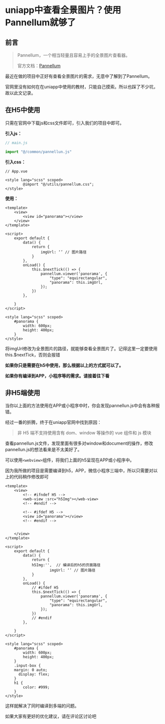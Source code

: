 # uniapp中查看全景图片？使用Pannellum就够了

## 前言

> Pannellum，一个相当轻量且容易上手的全景图片查看器。
>
> 官方文档：[Pannellum](https://pannellum.org/documentation/overview/)



最近在做的项目中正好有查看全景图片的需求，无意中了解到了Pannellum。

官网里没有如何在在uniapp中使用的教材，只能自己摸索。所以也踩了不少坑，故以此文记录。

## 在H5中使用

只需在官网中下载js和css文件即可，引入我们的项目中即可。

**引入js：**

```js
// main.js

import "@/common/pannellun.js"
```

**引入css：**

```vue
// App.vue

<style lang="scss" scoped>
		@import "@/utils/pannellum.css";
</style>
```

**使用：**

```vue
<template>
	<view>
		<view id="panorama"></view>
	</view>
</template>

<script>
	export default {
		data() {
			return {
				imgUrl: ‘’ // 图片路径
			}
		},
		onLoad() {
			this.$nextTick(() => {
				pannellum.viewer('panorama', {
					"type": "equirectangular",
					"panorama": this.imgUrl,
				});
			})
		},

	}
</script>

<style lang="scss" scoped>
	#panorama {
		width: 600px;
		height: 400px;
	}
</style>

```

将imgUrl修改为全景图片的路径，就能够查看全景图片了。记得这里一定要使用this.$nextTick，否则会报错



**如果你只是需要在h5中使用，那么根据以上的方式就可以了。**

**如果你有编译到APP，小程序等的需求。请接着往下看**



## 非H5端使用

当你以上面的方法使用在APP或小程序中时，你会发现pannellun.js中会有各种报错。

经过一番的折腾，终于在uniapp官网中找到原因：

> 非 H5 端不支持使用含有 dom、window 等操作的 vue 组件和 js 模块

查看pannellun.js文件，发现里面有很多对window和document的操作，修改pannellun.js的想法看来是不太美好了。



可以使用`<webview>`组件，将我们上面的h5呈现在APP或小程序中。



因为我所做的项目是需要编译到h5，APP，微信小程序三端中，所以只需要对以上的代码稍作修改即可

```vue
<template>
	<view>
		<!-- #ifndef H5 -->
		<web-view :src="h5Img"></web-view>
		<!-- #endif -->

		<!-- #ifdef H5 -->
		<view id="panorama"></view>
		<!-- #endif -->


	</view>
</template>

<script>
	export default {
		data() {
			return {
     	    h5Img:'',  // 编译后的h5的页面路径
					imgUrl: ‘’ // 图片路径
			}
		},
		onLoad() {
			// #ifdef H5
			this.$nextTick(() => {
				pannellum.viewer('panorama', {
					"type": "equirectangular",
					"panorama": this.imgUrl,
				});
			})
			// #endif
		},

	}
</script>

<style lang="scss" scoped>
	#panorama {
		width: 600px;
		height: 400px;
	}
	.input-box {
  	margin: 0 auto;
 	  display: flex;
	}
	h1 {
		color: #999;
	}
</style>

```

这样就解决了同时编译到多端的问题。



如果大家有更好的优化建议，请在评论区讨论吧

